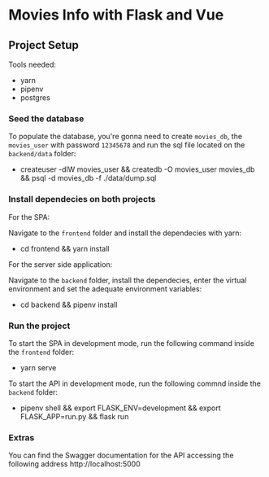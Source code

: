 # Movies Info with Flask and Vue #

## Project Setup ##

Tools needed:

- yarn
- pipenv
- postgres

### Seed the database ###

To populate the database, you're gonna need to create `movies_db`, the `movies_user` with password `12345678` and run the sql file located on the `backend/data` folder:

- createuser -dlW movies_user && createdb -O movies_user movies_db && psql -d movies_db -f ./data/dump.sql

### Install dependecies on both projects ###

For the SPA:

Navigate to the `frontend` folder and install the dependecies with yarn:

- cd frontend && yarn install

For the server side application:

Navigate to the `backend` folder, install the dependecies, enter the virtual environment and set the adequate environment variables:

- cd backend && pipenv install

### Run the project ###

To start the SPA in development mode, run the following command inside the `frontend` folder:

- yarn serve

To start the API in development mode, run the following commnd inside the `backend` folder:

- pipenv shell && export FLASK_ENV=development && export FLASK_APP=run.py && flask run

### Extras ###

You can find the Swagger documentation for the API accessing the following address http://localhost:5000
